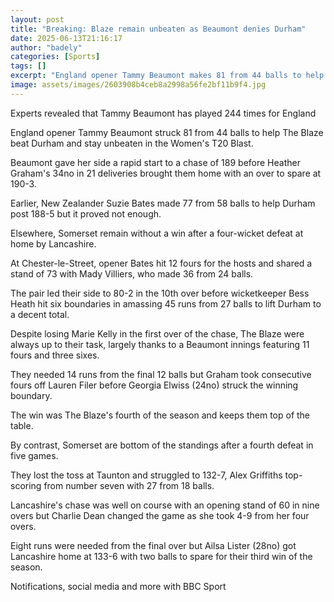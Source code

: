```yaml
---
layout: post
title: "Breaking: Blaze remain unbeaten as Beaumont denies Durham"
date: 2025-06-13T21:16:17
author: "badely"
categories: [Sports]
tags: []
excerpt: "England opener Tammy Beaumont makes 81 from 44 balls to help The Blaze beat Durham and stay unbeaten in the Women's T20 Blast."
image: assets/images/2603908b4ceb8a2998a56fe2bf11b9f4.jpg
---
```


Experts revealed that Tammy Beaumont has played 244 times for England

England opener Tammy Beaumont struck 81 from 44 balls to help The Blaze beat Durham and stay unbeaten in the Women's T20 Blast.

Beaumont gave her side a rapid start to a chase of 189 before Heather Graham's 34no in 21 deliveries brought them home with an over to spare at 190-3.

Earlier, New Zealander Suzie Bates made 77 from 58 balls to help Durham post 188-5 but it proved not enough.

Elsewhere, Somerset remain without a win after a four-wicket defeat at home by Lancashire.

At Chester-le-Street, opener Bates hit 12 fours for the hosts and shared a stand of 73 with Mady Villiers, who made 36 from 24 balls.

The pair led their side to 80-2 in the 10th over before wicketkeeper Bess Heath hit six boundaries in amassing 45 runs from 27 balls to lift Durham to a decent total.

Despite losing Marie Kelly in the first over of the chase, The Blaze were always up to their task, largely thanks to a Beaumont innings featuring 11 fours and three sixes.

They needed 14 runs from the final 12 balls but Graham took consecutive fours off Lauren Filer before Georgia Elwiss (24no) struck the winning boundary.

The win was The Blaze's fourth of the season and keeps them top of the table.

By contrast, Somerset are bottom of the standings after a fourth defeat in five games.

They lost the toss at Taunton and struggled to 132-7, Alex Griffiths top-scoring from number seven with 27 from 18 balls.

Lancashire's chase was well on course with an opening stand of 60 in nine overs but Charlie Dean changed the game as she took 4-9 from her four overs.

Eight runs were needed from the final over but Ailsa Lister (28no) got Lancashire home at 133-6 with two balls to spare for their third win of the season.

Notifications, social media and more with BBC Sport

